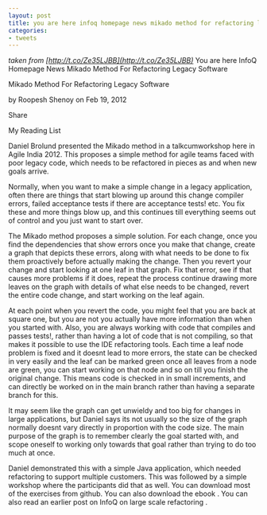 ```yaml
---
layout: post
title: you are here infoq homepage news mikado method for refactoring legacy software
categories:
- tweets
---
```

*taken from [http://t.co/Ze35LJBB](http://t.co/Ze35LJBB)*
You are here InfoQ Homepage News Mikado Method For Refactoring Legacy Software

Mikado Method For Refactoring Legacy Software

by Roopesh Shenoy on     Feb 19, 2012 

Share

My Reading List

Daniel Brolund presented the Mikado method in a talkcumworkshop here in Agile India 2012. This proposes a simple method for agile teams faced with poor legacy code, which needs to be refactored in pieces as and when new goals arrive.

Normally, when you want to make a simple change in a legacy application, often there are things that start blowing up around this change  compiler errors, failed acceptance tests if there are acceptance tests! etc. You fix these and more things blow up, and this continues till everything seems out of control and you just want to start over.

The Mikado method proposes a simple solution. For each change, once you find the dependencies that show errors once you make that change, create a graph that depicts these errors, along with what needs to be done to fix them proactively before actually making the change. Then you revert your change and start looking at one leaf in that graph. Fix that error, see if that causes more problems  if it does, repeat the process  continue drawing more leaves on the graph with details of what else needs to be changed, revert the entire code change, and start working on the leaf again.

At each point when you revert the code, you might feel that you are back at square one, but you are not  you actually have more information than when you started with. Also, you are always working with code that compiles and passes tests!, rather than having a lot of code that is not compiling, so that makes it possible to use the IDE refactoring tools. Each time a leaf node problem is fixed and it doesnt lead to more errors, the state can be checked in very easily and the leaf can be marked green once all leaves from a node are green, you can start working on that node and so on till you finish the original change. This means code is checked in in small increments, and can directly be worked on in the main branch rather than having a separate branch for this.

It may seem like the graph can get unwieldy and too big for changes in large applications, but Daniel says its not usually so  the size of the graph normally doesnt vary directly in proportion with the code size. The main purpose of the graph is to remember clearly the goal started with, and scope oneself to working only towards that goal rather than trying to do too much at once.

Daniel demonstrated this with a simple Java application, which needed refactoring to support multiple customers. This was followed by a simple workshop where the participants did that as well. You can download most of the exercises from github. You can also download the ebook . You can also read an earlier post on InfoQ on large scale refactoring .

